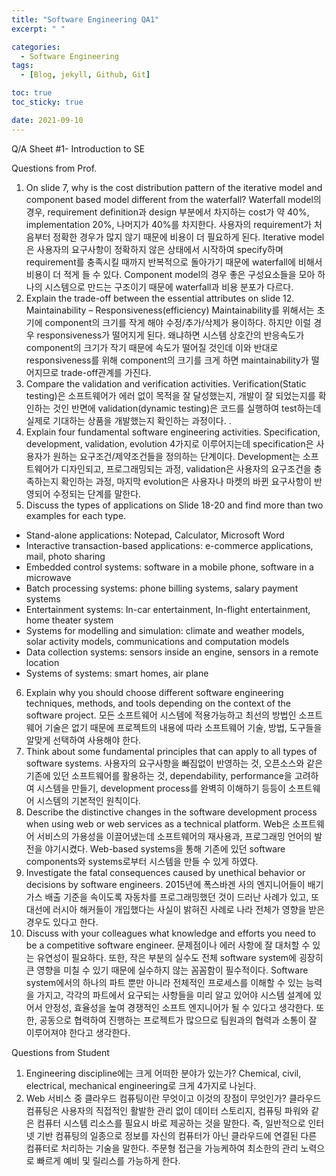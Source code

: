 ```yaml
---
title: "Software Engineering QA1"
excerpt: " "

categories:
  - Software Engineering
tags:
  - [Blog, jekyll, Github, Git]

toc: true
toc_sticky: true

date: 2021-09-10
---
```


Q/A Sheet #1- Introduction to SE

Questions from Prof.

1. On slide 7, why is the cost distribution pattern of the iterative model and component based model different from the waterfall?
   Waterfall model의 경우, requirement definition과 design 부분에서 차지하는 cost가 약 40%, implementation 20%, 나머지가 40%를 차지한다. 사용자의 requirement가 처음부터 정확한 경우가 많지 않기 때문에 비용이 더 필요하게 된다. Iterative model은 사용자의 요구사항이 정확하지 않은 상태에서 시작하여 specify하며 requirement를 충족시킬 때까지 반복적으로 돌아가기 때문에 waterfall에 비해서 비용이 더 적게 들 수 있다. Component model의 경우 좋은 구성요소들을 모아 하나의 시스템으로 만드는 구조이기 때문에 waterfall과 비용 분포가 다르다.
2. Explain the trade-off between the essential attributes on slide 12.
   Maintainability – Responsiveness(efficiency)
   Maintainability를 위해서는 초기에 component의 크기를 작게 해야 수정/추가/삭제가 용이하다. 하지만 이럴 경우 responsiveness가 떨어지게 된다. 왜냐하면 시스템 상호간의 반응속도가 component의 크기가 작기 때문에 속도가 떨어질 것인데 이와 반대로 responsiveness를 위해 component의 크기를 크게 하면 maintainability가 떨어지므로 trade-off관계를 가진다.
3. Compare the validation and verification activities.
   Verification(Static testing)은 소프트웨어가 에러 없이 목적을 잘 달성했는지, 개발이 잘 되었는지를 확인하는 것인 반면에 validation(dynamic testing)은 코드를 실행하여 test하는데 실제로 기대하는 상품을 개발했는지 확인하는 과정이다. .
4. Explain four fundamental software engineering activities.
   Specification, development, validation, evolution 4가지로 이루어지는데 specification은 사용자가 원하는 요구조건/제약조건들을 정의하는 단계이다. Development는 소프트웨어가 디자인되고, 프로그래밍되는 과정, validation은 사용자의 요구조건을 충족하는지 확인하는 과정, 마지막 evolution은 사용자나 마켓의 바뀐 요구사항이 반영되어 수정되는 단계를 말한다.
5. Discuss the types of applications on Slide 18-20 and find more than two examples for each type.

- Stand-alone applications: Notepad, Calculator, Microsoft Word
- Interactive transaction-based applications: e-commerce applications, mail, photo sharing
- Embedded control systems: software in a mobile phone, software in a microwave
- Batch processing systems: phone billing systems, salary payment systems
- Entertainment systems: In-car entertainment, In-flight entertainment, home theater system
- Systems for modelling and simulation: climate and weather models, solar activity models, communications and computation models
- Data collection systems: sensors inside an engine, sensors in a remote location
- Systems of systems: smart homes, air plane

6. Explain why you should choose different software engineering techniques, methods, and tools depending on the context of the software project.
   모든 소프트웨어 시스템에 적용가능하고 최선의 방법인 소프트웨어 기술은 없기 때문에 프로젝트의 내용에 따라 소프트웨어 기술, 방법, 도구들을 알맞게 선택하여 사용해야 한다.
7. Think about some fundamental principles that can apply to all types of software systems.
   사용자의 요구사항을 빠짐없이 반영하는 것, 오픈소스와 같은 기존에 있던 소프트웨어를 활용하는 것, dependability, performance을 고려하여 시스템을 만들기, development process를 완벽히 이해하기 등등이 소프트웨어 시스템의 기본적인 원칙이다.
8. Describe the distinctive changes in the software development process when using web or web services as a technical platform.
   Web은 소프트웨어 서비스의 가용성을 이끌어냈는데 소프트웨어의 재사용과, 프로그래밍 언어의 발전을 야기시켰다. Web-based systems을 통해 기존에 있던 software components와 systems로부터 시스템을 만들 수 있게 하였다.
9. Investigate the fatal consequences caused by unethical behavior or decisions by software engineers.
   2015년에 폭스바겐 사의 엔지니어들이 배기가스 배출 기준을 속이도록 자동차를 프로그래밍했던 것이 드러난 사례가 있고, 또 대선에 러시아 해커들이 개입했다는 사실이 밝혀진 사례로 나라 전체가 영향을 받은 경우도 있다고 한다.
10. Discuss with your colleagues what knowledge and efforts you need to be a competitive software engineer.
    문제점이나 에러 사항에 잘 대처할 수 있는 유연성이 필요하다. 또한, 작은 부분의 실수도 전체 software system에 굉장히 큰 영향을 미칠 수 있기 때문에 실수하지 않는 꼼꼼함이 필수적이다. Software system에서의 하나의 파트 뿐만 아니라 전체적인 프로세스를 이해할 수 있는 능력을 가지고, 각각의 파트에서 요구되는 사항들을 미리 알고 있어야 시스템 설계에 있어서 안정성, 효율성을 높여 경쟁적인 소프트 엔지니어가 될 수 있다고 생각한다. 또한, 공동으로 협력하여 진행하는 프로젝트가 많으므로 팀원과의 협력과 소통이 잘 이루어져야 한다고 생각한다.

Questions from Student

1. Engineering discipline에는 크게 어떠한 분야가 있는가?
   Chemical, civil, electrical, mechanical engineering로 크게 4가지로 나뉜다.
2. Web 서비스 중 클라우드 컴퓨팅이란 무엇이고 이것의 장점이 무엇인가?
   클라우드 컴퓨팅은 사용자의 직접적인 활발한 관리 없이 데이터 스토리지, 컴퓨팅 파워와 같은 컴퓨터 시스템 리소스를 필요시 바로 제공하는 것을 말한다. 즉, 일반적으로 인터넷 기반 컴퓨팅의 일종으로 정보를 자신의 컴퓨터가 아닌 클라우드에 연결된 다른 컴퓨터로 처리하는 기술을 말한다. 주문형 접근을 가능케하여 최소한의 관리 노력으로 빠르게 예비 및 릴리스를 가능하게 한다.
